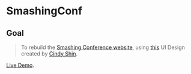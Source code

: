 # SmashingConf

## Goal

> To rebuild the [Smashing Conference website](https://smashingconf.com/sf-2020/), using [this](https://www.behance.net/gallery/29845175/CC-Global-Summit-2015) UI Design created by [Cindy Shin](https://www.behance.net/adagio07).


[Live Demo](https://raw.githack.com/cliftondavies/SmashingConf/feature/conf-page/index.html).
